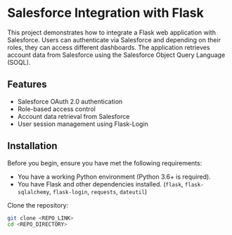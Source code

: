 # Salesforce Integration with Flask

This project demonstrates how to integrate a Flask web application with Salesforce. Users can authenticate via Salesforce and depending on their roles, they can 
access different dashboards. The application retrieves account data from Salesforce using the Salesforce Object Query Language (SOQL).

## Features

- Salesforce OAuth 2.0 authentication
- Role-based access control
- Account data retrieval from Salesforce
- User session management using Flask-Login

## Installation

Before you begin, ensure you have met the following requirements:

- You have a working Python environment (Python 3.6+ is required).
- You have Flask and other dependencies installed. (`flask`, `flask-sqlalchemy`, `flask-login`, `requests`, `dateutil`)

Clone the repository:

```sh
git clone <REPO_LINK>
cd <REPO_DIRECTORY>

